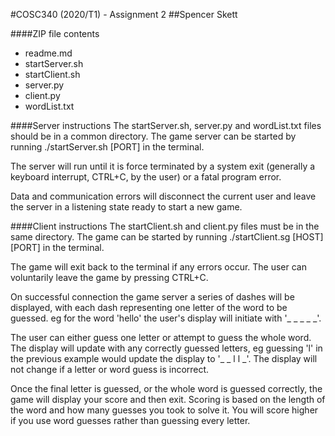 #COSC340 (2020/T1) - Assignment 2
##Spencer Skett

####ZIP file contents
- readme.md
- startServer.sh
- startClient.sh
- server.py
- client.py
- wordList.txt

####Server instructions
The startServer.sh, server.py and wordList.txt files should be in a common directory.
The game server can be started by running ./startServer.sh [PORT] in the terminal.

The server will run until it is force terminated by a system exit (generally a keyboard interrupt, CTRL+C, by the user)
or a fatal program error.

Data and communication errors will disconnect the current user and leave the server in a listening state ready to start 
a new game.

####Client instructions
The startClient.sh and client.py files must be in the same directory.
The game can be started by running ./startClient.sg [HOST] [PORT] in the terminal.

The game will exit back to the terminal if any errors occur. The user can voluntarily leave the game by pressing CTRL+C.

On successful connection the game server a series of dashes will be displayed, with each dash representing one letter of
the word to be guessed. eg for the word 'hello' the user's display will initiate with '_ _ _ _ _'.

The user can either guess one letter or attempt to guess the whole word. The display will update with any correctly guessed
letters, eg guessing 'l' in the previous example would update the display to '_ _ l l _'. The display will not change if
a letter or word guess is incorrect.

Once the final letter is guessed, or the whole word is guessed correctly, the game will display your score and then exit.
Scoring is based on the length of the word and how many guesses you took to solve it. You will score higher if you use
word guesses rather than guessing every letter.

